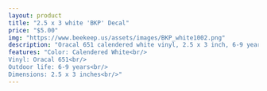 ```yaml
---
layout: product
title: "2.5 x 3 white 'BKP' Decal"
price: "$5.00"
img: "https://www.beekeep.us/assets/images/BKP_white1002.png"
description: "Oracal 651 calendered white vinyl, 2.5 x 3 inch, 6-9 year outdoor life span."
features: "Color: Calendered White<br/>
Vinyl: Oracal 651<br/>
Outdoor life: 6-9 years<br/>
Dimensions: 2.5 x 3 inches<br/>"
---
```

